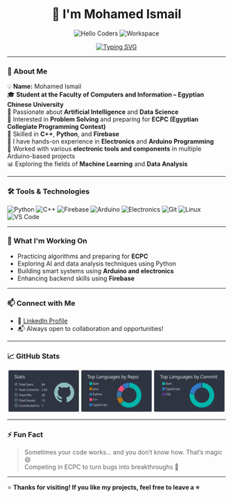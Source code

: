 <div align="center">

# 👋 I'm Mohamed Ismail

<img src="https://github.com/SP-XD/SP-XD/blob/main/images/hellocoders_rounded.gif?raw=true" width="60%" alt="Hello Coders" />  
<img src="https://github.com/SP-XD/SP-XD/blob/main/images/dev-working_rounded.gif?raw=true" width="40%" alt="Workspace" />  

[![Typing SVG](https://readme-typing-svg.herokuapp.com?font=Fira+Code&size=24&pause=1000&color=F7941D&center=true&vCenter=true&width=435&lines=I'm+Mohamed+Ismail;AI+%26+Data+Science+Enthusiast;Problem+Solver+%7C+ECPC+Contestant;Electronics+%26+Arduino+Maker)](https://git.io/typing-svg)

</div>

---

### 🧠 About Me

💡 **Name:** Mohamed Ismail  
🎓 **Student at the Faculty of Computers and Information – Egyptian Chinese University**  
🤖 Passionate about **Artificial Intelligence** and **Data Science**  
🧩 Interested in **Problem Solving** and preparing for **ECPC (Egyptian Collegiate Programming Contest)**  
🧠 Skilled in **C++**, **Python**, and **Firebase**  
🔌 I have hands-on experience in **Electronics** and **Arduino Programming**  
🔧 Worked with various **electronic tools and components** in multiple Arduino-based projects  
📊 Exploring the fields of **Machine Learning** and **Data Analysis**

---

### 🛠️ Tools & Technologies

![Python](https://img.shields.io/badge/Python-FFD43B?style=flat&logo=python&logoColor=darkgreen)
![C++](https://img.shields.io/badge/C++-00599C?style=flat&logo=c%2B%2B&logoColor=white)
![Firebase](https://img.shields.io/badge/firebase-ffca28?style=flat&logo=firebase&logoColor=black)
![Arduino](https://img.shields.io/badge/Arduino-00979D?style=flat&logo=arduino&logoColor=white)
![Electronics](https://img.shields.io/badge/Electronics-%23FF6F00?style=flat&logo=atom&logoColor=white)
![Git](https://img.shields.io/badge/GIT-E44C30?style=flat&logo=git&logoColor=white)
![Linux](https://img.shields.io/badge/Linux-FCC624?style=flat&logo=linux&logoColor=black)
![VS Code](https://img.shields.io/badge/VS--Code-007ACC?style=flat&logo=visual-studio-code&logoColor=white)

---

### 🔭 What I'm Working On

- Practicing algorithms and preparing for **ECPC**
- Exploring AI and data analysis techniques using Python
- Building smart systems using **Arduino and electronics**
- Enhancing backend skills using **Firebase**

---

### 📫 Connect with Me

- 💼 [LinkedIn Profile](https://www.linkedin.com/in/mohamed-ismail-517b19326)
- 📬 Always open to collaboration and opportunities!

---

### 📈 GitHub Stats

<div align="center">
  <img src="https://raw.githubusercontent.com/SP-XD/profile-summary-cards/master/profile-summary-card-output/nord_dark/3-stats.svg" width="32.5%">
  <img src="https://raw.githubusercontent.com/SP-XD/profile-summary-cards/master/profile-summary-card-output/nord_dark/1-repos-per-language.svg" width="32.5%">
  <img src="https://raw.githubusercontent.com/SP-XD/profile-summary-cards/master/profile-summary-card-output/nord_dark/2-most-commit-language.svg" width="32.5%">
</div>

---

### ⚡ Fun Fact

> Sometimes your code works... and you don’t know how. That’s magic 😄  
> Competing in ECPC to turn bugs into breakthroughs 💪

---

⭐ **Thanks for visiting! If you like my projects, feel free to leave a ⭐**  



